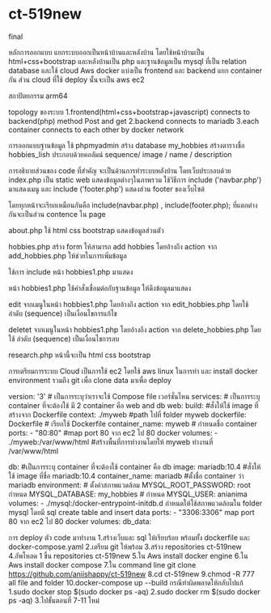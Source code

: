 # ct-519new
final 

หลักการออกแบบ 
แยกระบบออกเป็นหน้าบ้านและหลังบ้าน โดยใช้หน้าบ้านเป็น html+css+bootstrap และหลังบ้านเป็น php และฐานข้อมูลเป็น mysql ที่เป็น relation database และใช้ cloud Aws docker แบ่งเป็น frontend และ backend แยก container กัน ส่วน cloud ที่ใช้ deploy นั้นจะเป็น aws ec2 


สถาปัตยกรรม 
arm64 


topology ของระบบ 
1.frontend(html+css+bootstrap+javascript) connects to backend(php) method Post and get 2.backend connects to mariadb 3.each container connects to each other by docker network 


การออกแบบฐานข้อมูล 
ใช้ phpmyadmin สร้าง database my_hobbies สร้างตารางชื่อ hobbies_lish ประกอบด้วยคอลัมน์  sequence/ image / name / description  


การอธิบายส่วนของ code ที่สำคัญ 
จะเป็นด้านการทำระบบหลังบ้าน 
โดยเว็บประกอบด้วย
index.php เป็น static web แสดงข้อมูลต่างๆในภาพรวม ใช้วิธีการ include ('navbar.php') มาแสดงเมนู และ include ('footer.php') แสดงส่วน footer ของเว็บไซต์

โดยทุกหน้าจะเรียกเหมือนกันคือ include(navbar.php) , include(footer.php); ที่แตกต่างกันจะเป็นส่วน contence ใน page

about.php ใช้ html css bootstrap แสดงข้อมูลส่วนตัว

hobbies.php สร้าง form ให้สามารถ add hobbies โดยอ้างถึง action จาก add_hobbies.php ให้ช่วยในการเพิ่มข้อมูล

ใช้การ include หน้า hobbies1.php มาแสดง 

หน้า hobbies1.php ใช้คำสั่งเชื่อมต่อกับฐานข้อมูล ให้ดึงข้อมูลมาแสดง 

edit จากเมนูในหน้า hobbies1.php โดยอ้างถึง action จาก edit_hobbies.php โดยใช้ ลำดับ (sequence) เป็นเงื่อนไขการแก้ไข

deletet จากเมนูในหน้า hobbies1.php โดยอ้างถึง action จาก delete_hobbies.php โดยใช้ ลำดับ (sequence) เป็นเงื่อนไขการลบ

research.php หน้านี้จะเป็น html css bootstrap



การเตรียมการระบบ Cloud 
เป็นการใช้ ec2 โดยใช้ aws linux ในการทำ และ install docker environment รวมถึง git เพื่อ clone data มาเพื่อ deploy

version: '3' # เป็นการระบุว่าเราจะใช้ Compose file เวอร์ชั่นไหน services: # เป็นการระบุ container ที่จะต้องใช้ มี 2 container คือ web and db web: build: #สั่งให้ใช้ image ที่สร้างจาก Dockerfile context: ./myweb #path ไปที่ folder myweb dockerfile: Dockerfile # เรียกใช้ Dockerfile container_name: myweb # กำหนดชื่อ container ports: - "80:80" #map port 80 จาก ec2 ไป 80 docker volumes: - ./myweb:/var/www/html #สร้างพื้นที่การทำงานโดยให้ myweb ทำงานที่ /var/www/html

db: #เป็นการระบุ container ที่จะต้องใช้ container คือ db image: mariadb:10.4 #สั่งให้ใช้ image ที่ชื่อ mariadb:10.4 container_name: mariadb #ตั้งชื่อ container ว่า mariadb environment: # ตั้งค่าสภาพแวดล้อม MYSQL_ROOT_PASSWORD: root กำหนด MYSQL_DATABASE: my_hobbies # กำหนด MYSQL_USER: anianima  volumes: - ./mysql:/docker-entrypoint-initdb.d  กำหนดให้ใช้สภาพแวดล้อมใน folder mysql โดยมี sql create table and insert data ports: - "3306:3306" map port 80 จาก ec2 ไป 80 docker volumes: db_data:

การ deploy ตัว code มาทำงาน
1.สร้างเว็บและ sql ให้เรียบร้อย พร้อมทั้ง dockerfile และ docker-compose.yaml
2.เตรียม git ให้พร้อม
3.สร้าง repositories ct-519new
4.อัพโหลด 1 ขึ้น repositories ct-519new
5.ใน Aws install docker engine
6.ใน Aws install docker compose 
7.ใน command line git clone https://github.com/aniishappy/ct-519new
8.cd ct-519new
9.chmod -R 777 all file and folder
10.docker-compose up --build
กรณีทำผิดพลาดให้กลับไปแก้
1.sudo docker stop $(sudo docker ps -aq)
2.sudo docker rm $(sudo docker ps -aq)
3.ไปขั้นตอนที่ 7-11 ใหม่
